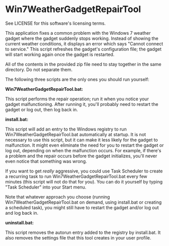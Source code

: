 # Win7WeatherGadgetRepairTool

See LICENSE for this software's licensing terms.

This application fixes a common problem with the Windows 7
weather gadget where the gadget suddenly stops working.
Instead of showing the current weather conditions, it
displays an error which says "Cannot connect to service."
This script refreshes the gadget's configuration file; the
gadget will start working again once the gadget is
restarted.

All of the contents in the provided zip file need to stay
together in the same directory.  Do not separate them.

The following three scripts are the only ones you should
run yourself:

**Win7WeatherGadgetRepairTool.bat:**

  This script performs the repair operation; run it when
  you notice your gadget malfunctioning.  After running
  it, you'll probably need to restart the gadget or log
  out, then log back in.

**install.bat:**

  This script will add an entry to the Windows registry to
  run Win7WeatherGadgetRepairTool.bat automatically at
  startup.  It is not necessary to use this script, but
  it can make it less likely for the gadget to malfunction.
  It might even eliminate the need for you to restart the
  gadget or log out, depending on when the malfunction
  occurs.  For example, if there's a problem and the
  repair occurs before the gadget initializes, you'll
  never even notice that something was wrong.

  If you want to get *really* aggressive, you could use
  Task Scheduler to create a recurring task to run
  Win7WeatherGadgetRepairTool.bat every few minutes (this
  script will not do that for you).  You can do it
  yourself by typing "Task Scheduler" into your Start
  menu.

  Note that whatever approach you choose (running
  Win7WeatherGadgetRepairTool.bat on demand, using
  install.bat or creating a scheduled task), you might
  still have to restart the gadget and/or log out and log
  back in.

**uninstall.bat:**

  This script removes the autorun entry added to the
  registry by install.bat.  It also removes the settings
  file that this tool creates in your user profile.
